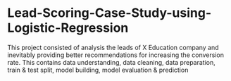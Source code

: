 # Lead-Scoring-Case-Study-using-Logistic-Regression
This project consisted of analysis the leads of X Education company and inevitably providing better recommendations for increasing the conversion rate. This contains data understanding, data cleaning, data preparation, train &amp; test split, model building, model evaluation &amp; prediction

